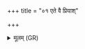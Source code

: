 +++
title = "०१ एते वै प्रियाश्"

+++
<details><summary>मूलम् (GR)</summary>

एते वै प्रियाश् चाप्रियाश् च र्त्विजः  
स्वर्गं लोकं गमयन्ति यद् अतिथयः ॥
</details>